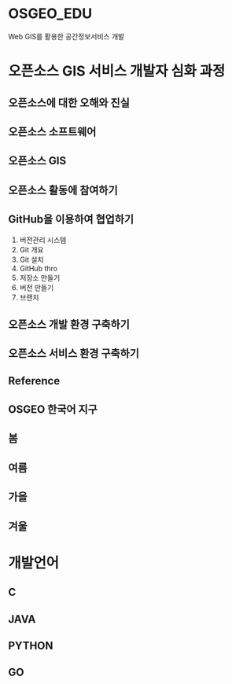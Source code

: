 # OSGEO_EDU
Web GIS를 활용한 공간정보서비스 개발

# 오픈소스 GIS 서비스 개발자 심화 과정

## 오픈소스에 대한 오해와 진실

## 오픈소스 소프트웨어

## 오픈소스 GIS


## 오픈소스 활동에 참여하기

## GitHub을 이용하여 협업하기
1. 버전관리 시스템
2. Git 개요
3. Git 설치
4. GitHub thro
5. 저장소 만들기
6. 버전 만들기
7. 브랜치

## 오픈소스 개발 환경 구축하기

## 오픈소스 서비스 환경 구축하기

## Reference


## OSGEO 한국어 지구
## 봄
## 여름
## 가을
## 겨울

# 개발언어
## C
## JAVA
## PYTHON
## GO
